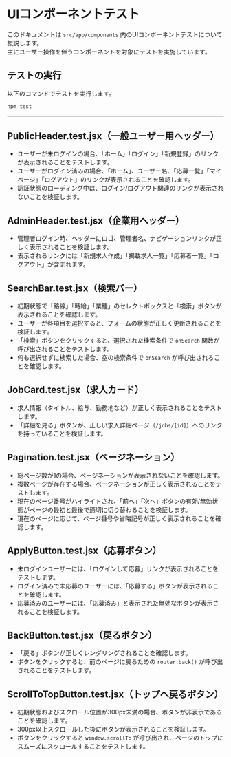 # UIコンポーネントテスト

このドキュメントは `src/app/components` 内のUIコンポーネントテストについて概説します。<br/>主にユーザー操作を伴うコンポーネントを対象にテストを実施しています。

## テストの実行

以下のコマンドでテストを実行します。

```bash
npm test
```

---

## PublicHeader.test.jsx（一般ユーザー用ヘッダー）

- ユーザーが未ログインの場合、「ホーム」「ログイン」「新規登録」のリンクが表示されることをテストします。
- ユーザーがログイン済みの場合、「ホーム」、ユーザー名、「応募一覧」「マイページ」「ログアウト」のリンクが表示されることを確認します。
- 認証状態のローディング中は、ログイン/ログアウト関連のリンクが表示されないことを検証します。

## AdminHeader.test.jsx（企業用ヘッダー）

- 管理者ログイン時、ヘッダーにロゴ、管理者名、ナビゲーションリンクが正しく表示されることを検証します。
- 表示されるリンクには「新規求人作成」「掲載求人一覧」「応募者一覧」「ログアウト」が含まれます。

## SearchBar.test.jsx（検索バー）

- 初期状態で「路線」「時給」「業種」のセレクトボックスと「検索」ボタンが表示されることを確認します。
- ユーザーが各項目を選択すると、フォームの状態が正しく更新されることを検証します。
- 「検索」ボタンをクリックすると、選択された検索条件で `onSearch` 関数が呼び出されることをテストします。
- 何も選択せずに検索した場合、空の検索条件で `onSearch` が呼び出されることを確認します。

## JobCard.test.jsx（求人カード）

- 求人情報（タイトル、給与、勤務地など）が正しく表示されることをテストします。
- 「詳細を見る」ボタンが、正しい求人詳細ページ（`/jobs/[id]`）へのリンクを持っていることを検証します。

## Pagination.test.jsx（ページネーション）

- 総ページ数が1の場合、ページネーションが表示されないことを確認します。
- 複数ページが存在する場合、ページネーションが正しく表示されることをテストします。
- 現在のページ番号がハイライトされ、「前へ」「次へ」ボタンの有効/無効状態がページの最初と最後で適切に切り替わることを検証します。
- 現在のページに応じて、ページ番号や省略記号が正しく表示されることを確認します。

## ApplyButton.test.jsx（応募ボタン）

- 未ログインユーザーには、「ログインして応募」リンクが表示されることをテストします。
- ログイン済みで未応募のユーザーには、「応募する」ボタンが表示されることを確認します。
- 応募済みのユーザーには、「応募済み」と表示された無効なボタンが表示されることを検証します。

## BackButton.test.jsx（戻るボタン）

- 「戻る」ボタンが正しくレンダリングされることを確認します。
- ボタンをクリックすると、前のページに戻るための `router.back()` が呼び出されることをテストします。

## ScrollToTopButton.test.jsx（トップへ戻るボタン）

- 初期状態およびスクロール位置が300px未満の場合、ボタンが非表示であることを確認します。
- 300px以上スクロールした後にボタンが表示されることを検証します。
- ボタンをクリックすると `window.scrollTo` が呼び出され、ページのトップにスムーズにスクロールすることをテストします。
